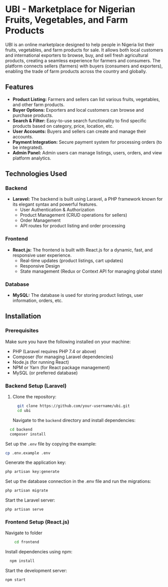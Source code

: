 # UBI - Marketplace for Nigerian Fruits, Vegetables, and Farm Products

UBI is an online marketplace designed to help people in Nigeria list their fruits, vegetables, and farm products for sale. It allows both local customers and international exporters to browse, buy, and sell fresh agricultural products, creating a seamless experience for farmers and consumers. The platform connects sellers (farmers) with buyers (consumers and exporters), enabling the trade of farm products across the country and globally.

## Features

- **Product Listing:** Farmers and sellers can list various fruits, vegetables, and other farm products.
- **Buyer Options:** Exporters and local customers can browse and purchase products.
- **Search & Filter:** Easy-to-use search functionality to find specific products based on category, price, location, etc.
- **User Accounts:** Buyers and sellers can create and manage their accounts.
- **Payment Integration:** Secure payment system for processing orders (to be integrated).
- **Admin Panel:** Admin users can manage listings, users, orders, and view platform analytics.

## Technologies Used

### Backend

- **Laravel:** The backend is built using Laravel, a PHP framework known for its elegant syntax and powerful features.
  - User Authentication & Authorization
  - Product Management (CRUD operations for sellers)
  - Order Management
  - API routes for product listing and order processing

### Frontend

- **React.js:** The frontend is built with React.js for a dynamic, fast, and responsive user experience.
  - Real-time updates (product listings, cart updates)
  - Responsive Design
  - State management (Redux or Context API for managing global state)

### Database

- **MySQL:** The database is used for storing product listings, user information, orders, etc.

## Installation

### Prerequisites

Make sure you have the following installed on your machine:

- PHP (Laravel requires PHP 7.4 or above)
- Composer (for managing Laravel dependencies)
- Node.js (for running React)
- NPM or Yarn (for React package management)
- MySQL (or preferred database)

### Backend Setup (Laravel)

1. Clone the repository:

   ```bash
     git clone https://github.com/your-username/ubi.git
     cd ubi
   ```

   Navigate to the `backend` directory and install dependencies:
  ```bash
    cd backend
    composer install
  ```
Set up the `.env` file by copying the example:
  ```bash 
  cp .env.example .env
```
Generate the application key:
  ```bash
php artisan key:generate
```
Set up the database connection in the .env file and run the migrations:
  ```bash 
  php artisan migrate
```
Start the Laravel server:
  ```
  php artisan serve
```

### Frontend Setup (React.js)
Navigate to folder
```bash
    cd frontend
```
Install dependencies using npm:
```bash
  npm install
```
Start the development server:
```bash
npm start
```
